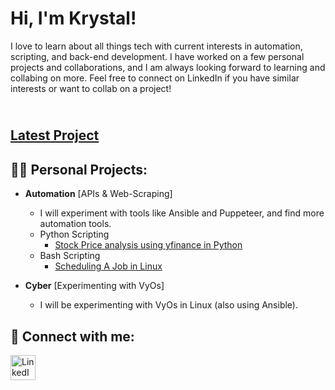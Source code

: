 <h1>Hi, I'm Krystal!</h1>
<p>I love to learn about all things tech with current interests in automation, scripting, and back-end development. I have worked on a few personal projects and collaborations, and I am always looking forward to learning and collabing on more. Feel free to connect on LinkedIn if you have similar interests or want to collab on a project!</p>

<h2><br/><a href="https://github.com/Kelllyy1/Stock-Analysis">Latest Project</a></h2>
<h2>👨‍💻 Personal Projects:</h2>

<!--
- <b>Software Develoment</b> [Will be on Security Compliance]
  - I don't know yet how I will implement this project
  - May be a research project/blog
  -->
    
- <b>Automation</b> [APIs & Web-Scraping]
  - </b></i>I will experiment with tools like Ansible and Puppeteer, and find more automation tools.
  - Python Scripting
    - <a href="https://github.com/Kelllyy1/Stock-Analysis">Stock Price analysis using yfinance in Python</a></h1>
  - Bash Scripting
    - <a href="https://github.com/Kelllyy1/Linux-Job-Scheduling">Scheduling A Job in Linux</a></h1>

 - <b>Cyber</b> [Experimenting with VyOs]
    - </i>I will be experimenting with VyOs in Linux (also using Ansible).

<!--
  - <b>Documentation</b> [Reading To-Do List]
    - [ ] <a href="https://www.wireshark.org/docs/wsug_html_chunked/">WireShark</a>
    - [ ] <a href="https://portswigger.net/burp/documentation/desktop">BurpSuite</a>
    - [ ] <a href="https://docs.vyos.io/en/sagitta/">VyOS</a>
      - [ ] <a href="https://blog.kroy.io/2020/05/04/vyos-from-scratch-edition-1/">Supplemental Material (Detailed Blog)</a>
    - [ ] <a href="https://docs.ansible.com/ansible/latest/index.html">Ansible</a>
    - [ ] <a href="https://owasp.org/www-community/Vulnerability_Scanning_Tools">More Resources Once I'm Done</a>

<!--
<h2> :page_with_curl: Certifications:</h2>

- <b>GIAC Foundational Cybersecurity Technologies (GFACT)</b>

 <!--
<h2>👨‍💻 Cybersecurity Projects:</h2>

- <b>Project 1</b>
  - Description
- <b>Project 2</b>
  - Description</b></i>
  -->

<h2> 🤳 Connect with me:</h2>
<a href="https://linkedin.com/in/krystalkelly25">
  <img src="https://github.com/Kelllyy1/imgs/blob/main/linkedIn-logo.png" alt="LinkedIn" style="width: 40px; height: 40px;">
</a>

<!--

Here are some ideas to get you started:

- 🔭 I’m currently working on ...
- 🌱 I’m currently learning ...
- 👯 I’m looking to collaborate on ...
- 🤔 I’m looking for help with ...
- 💬 Ask me about ...
- 📫 How to reach me: ...
- 😄 Pronouns: ...
- ⚡ Fun fact: ...
-->
